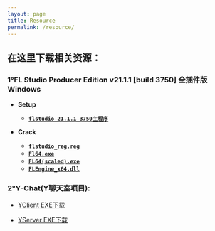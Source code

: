 ```yaml
---
layout: page
title: Resource
permalink: /resource/
---
```

## 在这里下载相关资源：

### **1°FL Studio Producer Edition v21.1.1 [build 3750] 全插件版 Windows**

  - **Setup**
    - [**`flstudio 21.1.1 3750主程序`**](https://www.mediafire.com/file/6vm3uuhd9uf3ppb/flstudio_win64_21.1.1.3750.exe/file)
  
  - **Crack**
    - [**`flstudio_reg.reg`**](https://www.mediafire.com/file/231mgbogwmf4tfs/FLStudio_reg.reg/file)
    - [**`Fl64.exe`**](https://www.mediafire.com/file/k2c8qt37bp4tkzv/FL64.exe/file)
    - [**`FL64(scaled).exe`**](https://www.mediafire.com/file/9dy4bnbkdoyj2bb/FL64+(scaled).exe/file)
    - [**`FLEngine_x64.dll`**](https://www.mediafire.com/file/22w0wwo4tdal55b/FLEngine_x64.dll/file)
  
### 2°Y-Chat(Y聊天室项目):
  
  - [YClient EXE下载](/assets/download/YClient.exe)
  
  - [YServer EXE下载](/assets/download/YServer.exe)


